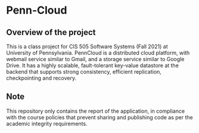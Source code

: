 # Penn-Cloud

## Overview of the project

This is a class project for CIS 505 Software Systems (Fall 2021) at University of Pennsylvania. PennCloud is a distributed cloud platform, with webmail service similar to Gmail, and a storage service similar to Google Drive. It has a highly scalable, fault-tolerant key-value datastore at the backend that supports strong consistency, efficient replication, checkpointing and recovery.

## Note 

This repository only contains the report of the application, in compliance with the course policies that prevent sharing and publishing code as per the academic integrity requirements.
